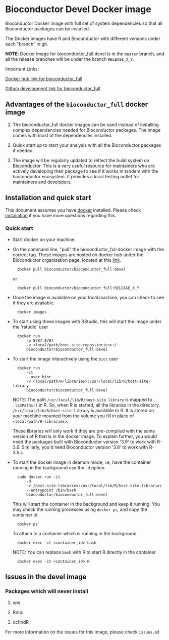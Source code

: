 # Bioconductor Devel Docker image

Bioconductor Docker image with full set of system dependencies so that
all Bioconductor packages can be installed.

The Docker images have R and Bioconductor with different versions
under each "branch" in git.

**NOTE**: Docker image for bioconductor_full:devel is in the `master`
branch, and all the release branches will be under the branch
`RELEASE_X_Y`.

Important Links:

[Docker hub link for bioconductor_full](https://cloud.docker.com/u/bioconductor/repository/registry-1.docker.io/bioconductor/bioconductor_full)

[Github development link for bioconductor_full](https://github.com/Bioconductor/bioconductor_full)

## Advantages of the `bioconductor_full` docker image

1. The bioconductor_full docker images can be used instead of installing
complex dependencies needed for Bioconductor packages. The image comes
with most of the dependencies installed.

1. Quick start up to start your analysis with all the Bioconductor
   packages if needed.

1. The image will be regularly updated to reflect the build system on
   Bioconductor. This is a very useful resource for maintainers who
   are actively developing their package to see if it works in tandem
   with the bioconductor ecosystem. It provides a local testing outlet
   for maintainers and developers.

## Installation and quick start

This document assumes you have [docker](https://www.docker.com/)
installed. Please check
[installation](https://www.docker.com/products/docker-desktop) if you
have more questions regarding this.

### Quick start

* Start docker on your machine.

* On the command line, "pull" the bioconductor_full docker image with
  the correct tag. These images are hosted on docker hub under the
  Bioconductor organization page, located at this [link](https://cloud.docker.com/u/bioconductor/repository/registry-1.docker.io/bioconductor/bioconductor_full).

		docker pull bioconductor/bioconductor_full:devel

	or

		docker pull bioconductor/bioconductor_full:RELEASE_X_Y

* Once the image is available on your local machine, you can check to
  see if they are available.

		docker images

* To start using these images with RStudio, this will start the image
  under the 'rstudio' user

		docker run
			-p 8787:8787
			-v <local/path/host-site-repositories>:/
			bioconductor/bioconductor_full:devel

* To start the image interactively using the `bioc` user

		docker run
			-it
			--user bioc
			-v <local/path/R-libraries>:/usr/local/lib/R/host-site-library
			bioconductor/bioconductor_full:devel

	NOTE: The path `/usr/local/lib/R/host-site-library` is mapped to
	`.libPaths()` in R. So, when R is started, all the libraries in
	the directory, `/usr/local/lib/R/host-site-library` is available
	to R. It is stored on your machine mounted from the volume you
	fill in place of `<local/path/R-libraries>`.

	These libraries will only work if they are pre-compiled with the
	same version of R that is in the docker image. To explain further,
	you would need the packages built with Bioconductor version '3.9'
	to work with R-3.6. Similarly, you'd need Bioconductor version
	'3.8' to work with R-3.5.z.

* To start the docker image in deamon mode, i.e, have the container
  running in the background use the `-d` option.

		sudo docker run -it
			-d
			-v /host-site-libraries:/usr/local/lib/R/host-site-libraries
			--entrypoint /bin/bash
			bioconductor/bioconductor_full:devel

  This will start the container in the background and keep it
  running. You may check the running processes using `docker ps`,
  and copy the container id.

		docker ps

  To attach to a container which is running in the background

		docker exec -it <container_id> bash

  NOTE: You can replace `bash` with R to start R directly in the
  container.

		docker exec -it <container_id> R


## Issues in the devel image

### Packages which will never install

1. xps

1. Rmpi

1. ccfindR

For more information on the issues for this image, please check
`issues.md`
